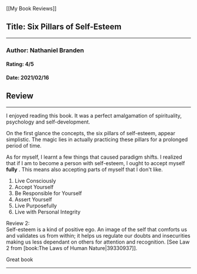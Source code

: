 [[My Book Reviews]]

 
 ## Title: Six Pillars of Self-Esteem
 ---
 ### Author: Nathaniel Branden
 #### Rating: 4/5
 #### Date: 2021/02/16


 ## Review
 ---
 I enjoyed reading this book. It was a perfect amalgamation of spirituality, psychology and self-development.  
  
On the first glance the concepts, the six pillars of self-esteem, appear simplistic. The magic lies in actually practicing these pillars for a prolonged period of time.   
  
As for myself, I learnt a few things that caused paradigm shifts. I realized that if I am to become a person with self-esteem, I ought to accept myself **fully** . This means also accepting parts of myself that I don't like.  
  
  
1. Live Consciously  
2. Accept Yourself  
3. Be Responsible for Yourself  
4. Assert Yourself  
5. Live Purposefully  
6. Live with Personal Integrity  
  
  
Review 2:  
Self-esteem is a kind of positive ego. An image of the self that comforts us and validates us from within; it helps us regulate our doubts and insecurities making us less dependant on others for attention and recognition. [See Law 2 from [book:The Laws of Human Nature|39330937]].  
  
Great book



 ---
 